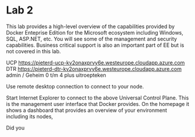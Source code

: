 # Lab 2

This lab provides a high-level overview of the capabilities provided by Docker Enteprise Edition for the Microsoft ecosystem including Windows, SQL, ASP.NET, etc. You will see some of the management and security capabilities. Business critical support is also an important  part of EE but is not covered in this lab. 

UCP https://pieterd-ucp-kv2onaxprvy6e.westeurope.cloudapp.azure.com
DTR https://pieterd-dtr-kv2onaxprvy6e.westeurope.cloudapp.azure.com
admin / Geheim 0 t/m 4 plus uitroepteken

Use remote desktop connection to connect to your node.

Start Internet Explorer to connect to the above Universal Control Plane. This is the management user interface that Docker provides. On the homepage it shows a dashboard that provides an overview of your environment including its nodes, 

Did you 

